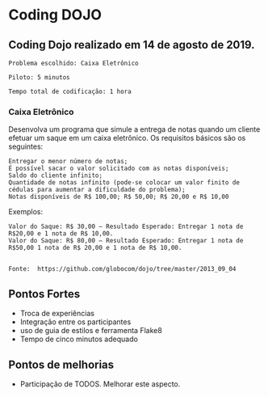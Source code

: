 # Coding DOJO


## Coding Dojo realizado em 14 de agosto de 2019.

	Problema escolhido: Caixa Eletrônico

	Piloto: 5 minutos

	Tempo total de codificação: 1 hora


### Caixa Eletrônico

Desenvolva um programa que simule a entrega de notas quando um cliente efetuar um saque em um caixa eletrônico. 
Os requisitos básicos são os seguintes:

    Entregar o menor número de notas;
    É possível sacar o valor solicitado com as notas disponíveis;
    Saldo do cliente infinito;
    Quantidade de notas infinito (pode-se colocar um valor finito de cédulas para aumentar a dificuldade do problema);
    Notas disponíveis de R$ 100,00; R$ 50,00; R$ 20,00 e R$ 10,00

Exemplos:

    Valor do Saque: R$ 30,00 – Resultado Esperado: Entregar 1 nota de R$20,00 e 1 nota de R$ 10,00.
    Valor do Saque: R$ 80,00 – Resultado Esperado: Entregar 1 nota de R$50,00 1 nota de R$ 20,00 e 1 nota de R$ 10,00. 


	Fonte: 	https://github.com/globocom/dojo/tree/master/2013_09_04


## Pontos Fortes
- Troca de experiências
- Integração entre os participantes
- uso de guia de estilos e ferramenta Flake8
- Tempo de cinco minutos adequado


## Pontos de melhorias
- Participação de TODOS. Melhorar este aspecto.

